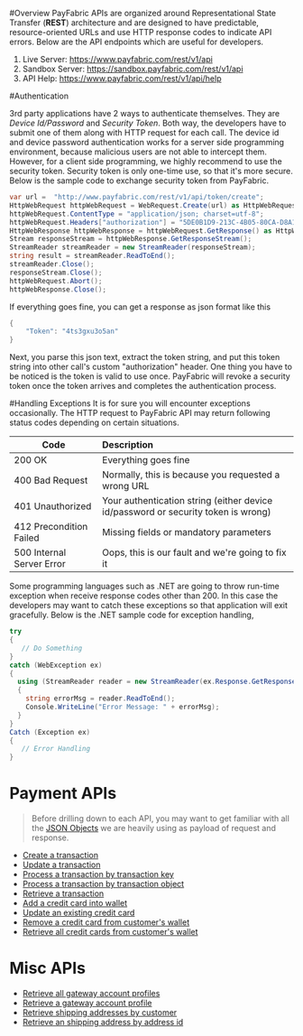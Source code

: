 #Overview
PayFabric APIs are organized around Representational State Transfer (**REST**) architecture and are designed to have predictable, resource-oriented URLs and use HTTP response codes to indicate API errors. Below are the API endpoints which are useful for developers.

1. Live Server:    https://www.payfabric.com/rest/v1/api
1. Sandbox Server: https://sandbox.payfabric.com/rest/v1/api
1. API Help: https://www.payfabric.com/rest/v1/api/help

#Authentication

3rd party applications have 2 ways to authenticate themselves. They are _Device Id/Password_ and _Security Token_. Both way, the developers have to submit one of them along with HTTP request for each call. The device id and device password authentication works for a server side programming environment, because malicious users are not able to intercept them. However, for a client side programming, we highly recommend to use the security token. Security token is only one-time use, so that it's more secure. Below is the sample code to exchange security token from PayFabric. 

```c#
var url =  "http://www.payfabric.com/rest/v1/api/token/create";
HttpWebRequest httpWebRequest = WebRequest.Create(url) as HttpWebRequest;
httpWebRequest.ContentType = "application/json; charset=utf-8";
httpWebRequest.Headers["authorization"] = "5DE0B1D9-213C-4B05-80CA-D8A125977E20|6ytesddd*7";
HttpWebResponse httpWebResponse = httpWebRequest.GetResponse() as HttpWebResponse;
Stream responseStream = httpWebResponse.GetResponseStream();
StreamReader streamReader = new StreamReader(responseStream);
string result = streamReader.ReadToEnd();
streamReader.Close();
responseStream.Close();
httpWebRequest.Abort();
httpWebResponse.Close();
```
If everything goes fine, you can get a response as json format like this
```c#
{
    "Token": "4ts3gxu3o5an"
}
```
Next, you parse this json text, extract the token string, and put this token string into other call's custom "authorization" header. One thing you have to be noticed is the token is valid to use once. PayFabric will revoke a security token once the token arrives and completes the authentication process.

#Handling Exceptions
It is for sure you will encounter exceptions occasionally. The HTTP request to PayFabric API may return following status codes depending on certain situations.

| Code        | Description| 
| -------------|:-------------| 
| 200 OK| Everything goes fine | 
| 400 Bad Request | Normally, this is because you requested a wrong URL |
| 401 Unauthorized| Your authentication string (either device id/password or security token is wrong)|  
| 412 Precondition Failed| Missing fields or mandatory parameters|  
| 500 Internal Server Error| Oops, this is our fault and we're going to fix it |

Some programming languages such as .NET are going to throw run-time exception when receive response codes other than 200. In this case the developers may want to catch these exceptions so that application will exit gracefully. Below is the .NET sample code for exception handling, 
```c#
try
{
   // Do Something
}
catch (WebException ex)
{
  using (StreamReader reader = new StreamReader(ex.Response.GetResponseStream()))
  {
    string errorMsg = reader.ReadToEnd();
    Console.WriteLine("Error Message: " + errorMsg);
  }
}
Catch (Exception ex)
{
   // Error Handling
}
```

# Payment APIs


> Before drilling down to each API, you may want to get familiar with all the [JSON Objects](https://github.com/PayFabric/APIs/wiki) we are heavily using as payload of request and response. 


* [Create a transaction](https://www.payfabric.com)
* [Update a transaction](https://www.payfabric.com)
* [Process a transaction by transaction key](https://www.payfabric.com)
* [Process a transaction by transaction object](https://www.payfabric.com)
* [Retrieve a transaction](https://www.payfabric.com)
* [Add a credit card into wallet](https://www.payfabric.com)
* [Update an existing credit card](https://www.payfabric.com)
* [Remove a credit card from customer's wallet](https://www.payfabric.com)
* [Retrieve all credit cards from customer's wallet](https://www.payfabric.com)

# Misc APIs
* [Retrieve all gateway account profiles](https://www.payfabric.com)
* [Retrieve a gateway account profile](https://www.payfabric.com)
* [Retrieve shipping addresses by customer](https://www.payfabric.com)
* [Retrieve an shipping address by address id](https://www.payfabric.com)
